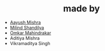 <h1 align="center" style="color: #6d6fed>Python Practicals</h1>
class 12 practicals included in Cbse Exams for class 12


## made by
* [Aayush Mishra](https://github.com/iamAayushMishra)
* [Milind Shandilya](https://github.com/milind899)
* [Omkar Mahindrakar](https://github.com/ArceusOmkar7)
* Aditiya Mishra
* Vikramaditya Singh

